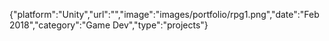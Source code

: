 {"platform":"Unity","url":"","image":"images/portfolio/rpg1.png","date":"Feb 2018","category":"Game Dev","type":"projects"}
